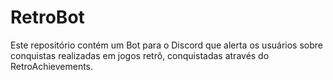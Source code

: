 # RetroBot
Este repositório contém um Bot para o Discord que alerta os usuários sobre conquistas realizadas em jogos retrô, conquistadas através do RetroAchievements.
